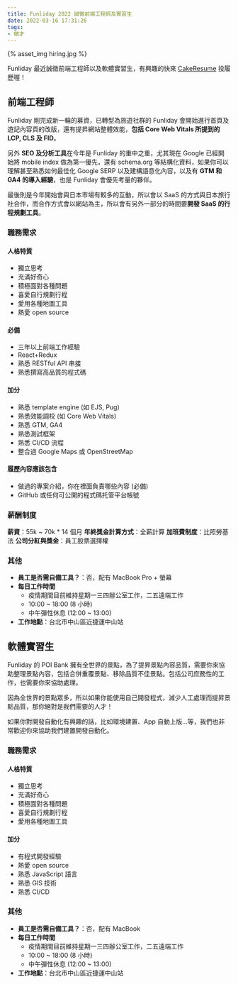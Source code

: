 ```yaml
---
title: Funliday 2022 誠徵前端工程師及實習生
date: 2022-03-16 17:31:26
tags:
- 徵才
---
```


{% asset_img hiring.jpg %}

Funliday 最近誠徵前端工程師以及軟體實習生，有興趣的快來 [CakeResume](https://www.cakeresume.com/companies/funliday) 投履歷喔！

## 前端工程師

Funliday 剛完成新一輪的募資，已轉型為旅遊社群的 Funliday 會開始進行首頁及遊記內容頁的改版，還有提昇網站整體效能，**包括 Core Web Vitals 所提到的 LCP, CLS 及 FID**。

另外 **SEO 及分析工具**在今年是 Funliday 的重中之重，尤其現在 Google 已經開始將 mobile index 做為第一優先，還有 schema.org 等結構化資料，如果你可以理解甚至熟悉如何最佳化 Google SERP 以及建構語意化內容，以及有 **GTM 和 GA4 的導入經驗**，也是 Funliday 會優先考量的夥伴。

最後則是今年開始會與日本市場有較多的互動，所以會以 SaaS 的方式與日本旅行社合作，而合作方式會以網站為主，所以會有另外一部分的時間要**開發 SaaS 的行程規劃工具**。

### 職務需求

#### 人格特質

* 獨立思考
* 充滿好奇心
* 積極面對各種問題
* 喜愛自行規劃行程
* 愛用各種地圖工具
* 熱愛 open source

#### 必備

* 三年以上前端工作經驗
* React+Redux
* 熟悉 RESTful API 串接
* 熟悉撰寫高品質的程式碼

#### 加分

* 熟悉 template engine (如 EJS, Pug)
* 熟悉效能調校 (如 Core Web Vitals)
* 熟悉 GTM, GA4
* 熟悉測試框架
* 熟悉 CI/CD 流程
* 整合過 Google Maps 或 OpenStreetMap

#### 履歷內容應該包含

* 做過的專案介紹，你在裡面負責哪些內容 (必備)
* GitHub 或任何可公開的程式碼托管平台帳號

### 薪酬制度

**薪資**：55k ~ 70k * 14 個月
**年終獎金計算方式**：全薪計算
**加班費制度**：比照勞基法
**公司分紅與獎金**：員工股票選擇權

### 其他

* **員工是否需自備工具？**：否，配有 MacBook Pro + 螢幕
* **每日工作時間**
  * 疫情期間目前維持星期一三四辦公室工作，二五遠端工作
  * 10:00 ~ 18:00 (8 小時)
  * 中午彈性休息 (12:00 ~ 13:00)
* **工作地點**：台北市中山區近捷運中山站

## 軟體實習生

Funliday 的 POI Bank 擁有全世界的景點，為了提昇景點內容品質，需要你來協助整理景點內容，包括合併重覆景點、移除品質不佳景點。包括公司庶務性的工作，也需要你來協助處理。

因為全世界的景點眾多，所以如果你能使用自己開發程式，減少人工處理而提昇景點品質，那你絕對是我們需要的人才！

如果你對開發自動化有興趣的話，比如環境建置、App 自動上版...等，我們也非常歡迎你來協助我們建置開發自動化。

### 職務需求

#### 人格特質

* 獨立思考
* 充滿好奇心
* 積極面對各種問題
* 喜愛自行規劃行程
* 愛用各種地圖工具

#### 加分

* 有程式開發經驗
* 熱愛 open source
* 熟悉 JavaScript 語言
* 熟悉 GIS 技術
* 熟悉 CI/CD

### 其他

* **員工是否需自備工具？**：否，配有 MacBook
* **每日工作時間**  
  * 疫情期間目前維持星期一三四辦公室工作，二五遠端工作
  * 10:00 ~ 18:00 (8 小時)
  * 中午彈性休息 (12:00 ~ 13:00)
* **工作地點**：台北市中山區近捷運中山站
